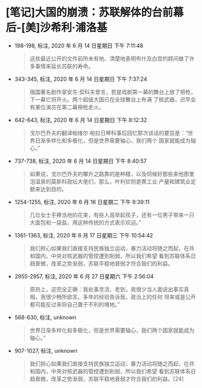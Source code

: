 # [笔记]大国的崩溃：苏联解体的台前幕后-[美]沙希利·浦洛基


-   198-198, 标注, 2020 年 6 月 14 日星期日 下午 7:11:48

    > 这些最近公开的文件前所未有地、清楚地表明布什及白宫的顾问做了许多事情来延长苏联的寿命。

-   343-345, 标注, 2020 年 6 月 14 日星期日 下午 7:37:24

    > 俄国著名剧作家安东·契科夫曾言，若是戏剧第一幕的舞台上放了把枪，下一幕它将开火。两个超级大国已在全球舞台上布满
    > 了核武器，迟早会有某位演员在第二幕擦枪走火。

-   642-643, 标注, 2020 年 6 月 14 日星期日 下午 8:12:32

    > 戈尔巴乔夫的翻译帕维尔·帕拉日琴科事后回忆那次谈话的要旨是：“世界日渐多样化和多极化，但是世界需要轴心，我们两个
    > 国家就能成为轴心。”

-   737-738, 标注, 2020 年 6 月 14 日星期日 下午 8:40:57

    > 如果说，戈尔巴乔夫的攀升之路靠的是种粮，以及伺候好那些来他那里泡温泉的莫斯科政坛大佬们，那么，叶利钦则是靠工业
    > 产量和建筑业定额来达到目的。

-   1254-1255, 标注, 2020 年 6 月 16 日星期二 下午 9:39:11

    > 几位女士手捧当地的花束，有些人高举起孩子，还有一位男子带来一只大面包和一袋盐，用这种传统的方式表示欢迎。”

-   1361-1363, 标注, 2020 年 6 月 17 日星期三 下午 10:54:42

    > 我们担心如果我们直接支持民族独立运动，暴力活动将随之而起，在共和国内，中央对核武器的管控遭到削弱，所以我们希望
    > 看到苏联体系日趋衰微，改革之势渐弱，苏联平稳地衰弱才符合我们的利益。

-   2955-2957, 标注, 2020 年 6 月 27 日星期六 下午 2:56:04

    > 原则上，这完全正确：我处事灵活、老到，我很少当人面说出事实真相，我很少畅所欲言。多年的经验告诉我，政治上的任何
    > 坦率或是公开都可能反过来将自己置于不利的境地。”

-   568-630, 标注, unknown

    > 世界日渐多样化和多极化，但是世界需要轴心，我们两个国家就能成为轴心。”

-   907-1027, 标注, unknown

    > 我们担心如果我们直接支持民族独立运动，暴力活动将随之而起，在共和国内，中央对核武器的管控遭到削弱，所以我们希望
    > 看到苏联体系日趋衰微，改革之势渐弱，苏联平稳地衰弱才符合我们的利益。[24]

